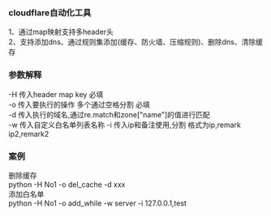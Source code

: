 ### cloudflare自动化工具
1、通过map映射支持多header头  
2、支持添加dns、通过规则集添加(缓存、防火墙、压缩规则)、删除dns、清除缓存

### 参数解释
-H 传入header map key 必填  
-o 传入要执行的操作 多个通过空格分割 必填  
-d 传入执行的域名,通过re.match和zone["name"]的值进行匹配  
-w 传入自定义白名单列表名称
-i 传入ip和备注使用,分割 格式为ip,remark ip2,remark2

### 案例
删除缓存  
python -H No1 -o del_cache -d xxx  
添加白名单  
python -H No1 -o add_while -w server -i 127.0.0.1,test  